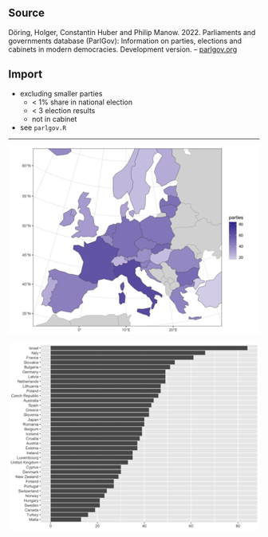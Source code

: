 ## Source

Döring, Holger, Constantin Huber and Philip Manow. 2022. Parliaments and governments database (ParlGov): Information on parties, elections and cabinets in modern democracies. Development version. – [parlgov.org](http://www.parlgov.org/)

## Import

+ excluding smaller parties
  + < 1% share in national election
  + < 3 election results
  + not in cabinet
+ see `parlgov.R`

---

![](parlgov-map.png)

![](parlgov.png)
